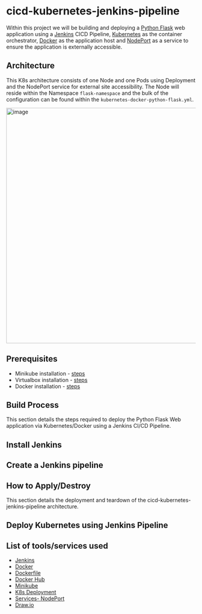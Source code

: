 # cicd-kubernetes-jenkins-pipeline
Within this project we will be building and deploying a [Python Flask](http://flask.pocoo.org/) web application using a [Jenkins](https://www.jenkins.io/) CICD Pipeline, [Kubernetes](https://kubernetes.io/) as the container orchestrator, [Docker](https://www.docker.com/) as the application host and [NodePort](https://kubernetes.io/docs/concepts/services-networking/service/) as a service to ensure the application is externally accessible. 

## Architecture
This K8s architecture consists of one Node and one Pods using Deployment and the NodePort service for external site accessibility. The Node will reside within the Namespace `flask-namespace` and the bulk of the configuration can be found within the `kubernetes-docker-python-flask.yml`.

<img width="627" alt="image" src="https://user-images.githubusercontent.com/83971386/194745323-024095ca-8e8a-4f27-9482-ae5905dd556f.png">

## Prerequisites
* Minikube installation - [steps](https://minikube.sigs.k8s.io/docs/start/)
* Virtualbox installation - [steps](https://www.virtualbox.org/wiki/Downloads)
* Docker installation - [steps](https://docs.docker.com/engine/install/)

## Build Process
This section details the steps required to deploy the Python Flask Web application via Kubernetes/Docker using a Jenkins CI/CD Pipeline.

## Install Jenkins

## Create a Jenkins pipeline

      
## How to Apply/Destroy
This section details the deployment and teardown of the cicd-kubernetes-jenkins-pipeline architecture. 

## Deploy Kubernetes using Jenkins Pipeline



## List of tools/services used
* [Jenkins](https://www.jenkins.io/)
* [Docker](https://www.docker.com/)
* [Dockerfile](https://docs.docker.com/engine/reference/builder/)
* [Docker Hub](https://hub.docker.com/)
* [Minikube](https://minikube.sigs.k8s.io/docs/)
* [K8s Deployment](https://kubernetes.io/docs/concepts/workloads/controllers/deployment/)
* [Services- NodePort](https://kubernetes.io/docs/concepts/services-networking/service/)
* [Draw.io](https://www.draw.io/index.html)
